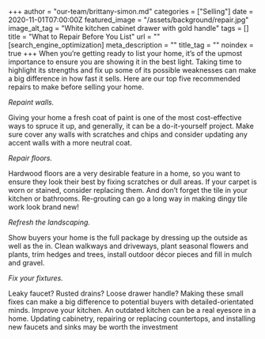 +++
author = "our-team/brittany-simon.md"
categories = ["Selling"]
date = 2020-11-01T07:00:00Z
featured_image = "/assets/background/repair.jpg"
image_alt_tag = "White kitchen cabinet drawer with gold handle"
tags = []
title = "What to Repair Before You List"
url = ""
[search_engine_optimization]
meta_description = ""
title_tag = ""
noindex = true
+++
When you’re getting ready to list your home, it’s of the upmost importance to ensure you are showing it in the best light. Taking time to highlight its strengths and fix up some of its possible weaknesses can make a big difference in how fast it sells. Here are our top five recommended repairs to make before selling your home.

_Repaint walls._

Giving your home a fresh coat of paint is one of the most cost-effective ways to spruce it up, and generally, it can be a do-it-yourself project. Make sure cover any walls with scratches and chips and consider updating any accent walls with a more neutral coat.

_Repair floors._

Hardwood floors are a very desirable feature in a home, so you want to ensure they look their best by fixing scratches or dull areas. If your carpet is worn or stained, consider replacing them. And don’t forget the tile in your kitchen or bathrooms. Re-grouting can go a long way in making dingy tile work look brand new!

_Refresh the landscaping._

Show buyers your home is the full package by dressing up the outside as well as the in. Clean walkways and driveways, plant seasonal flowers and plants, trim hedges and trees, install outdoor décor pieces and fill in mulch and gravel.

_Fix your fixtures._

Leaky faucet? Rusted drains? Loose drawer handle? Making these small fixes can make a big difference to potential buyers with detailed-orientated minds. Improve your kitchen. An outdated kitchen can be a real eyesore in a home. Updating cabinetry, repairing or replacing countertops, and installing new faucets and sinks may be worth the investment